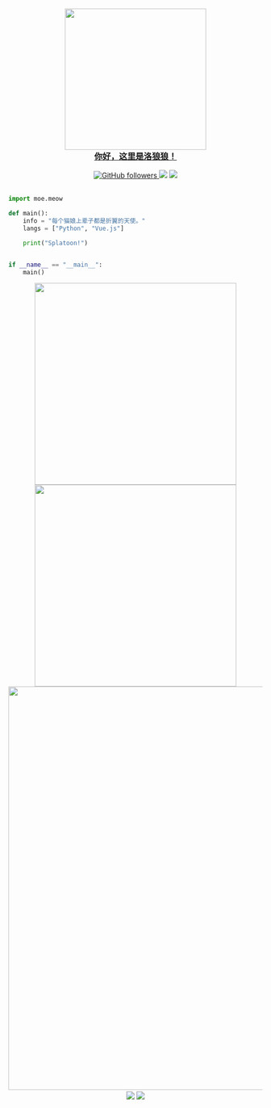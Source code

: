<a href="https://www.amazefcc233.com">
  <h3 align="center">
    <img src="https://a.ppy.sh/15134737?1567826431.jpeg" width="280"><br>
    <object>
      你好，这里是洛狼狼！
    </object>
  </h3>
</a>

<div align="center">
    <a href="https://github.com/Amazefcc233?tab=followers">
        <img alt="GitHub followers" 
             src="https://img.shields.io/github/followers/Amazefcc233?colorB=c9cbff&logo=Github&style=for-the-badge" />
    </a>
  <img src="https://img.shields.io/badge/-Python-blue?logo=Python&labelColor=blue&logoColor=fff&style=for-the-badge" />
  <img src="https://img.shields.io/badge/-Vue.js-%232c3e50?style=for-the-badge&logo=Vue.js" />
</div>

<br>

```Python
import moe.meow

def main():
    info = "每个猫娘上辈子都是折翼的天使。"
    langs = ["Python", "Vue.js"]

    print("Splatoon!")


if __name__ == "__main__":
    main()
```

<p align="center">
<!-- https://github.com/anuraghazra/github-readme-stats -->
<img align="center" width="400" src="https://github-readme-stats.vercel.app/api?username=Amazefcc233&theme=transparent&show_icons=true&hide_border=true&show=reviews&hide_title=true&hide=contribs&count_private=true" />
<!-- https://github.com/DenverCoder1/github-readme-streak-stats -->
<img align="center" width="400" src="https://streak-stats.demolab.com?user=Amazefcc233&theme=transparent&date_format=%5BY.%5Dn.j&hide_border=true" />
<br/>
<!-- https://github.com/Ashutosh00710/github-readme-activity-graph -->
<img width="800" src="https://github-readme-activity-graph.vercel.app/graph?username=Amazefcc233&theme=github-compact&hide_border=true&area=true&custom_title=Contribution%20Graph" />
<br/>
<!-- https://github.com/anuraghazra/github-readme-stats -->
<img align="center" src="https://github-readme-stats.vercel.app/api/wakatime?username=Amazefcc233&theme=transparent&hide_border=true&layout=compact&langs_count=22" />
<!-- https://github.com/anuraghazra/github-readme-stats -->
<img align="center" src="https://github-readme-stats.vercel.app/api/top-langs/?username=Amazefcc233&theme=transparent&hide_border=true&layout=donut-vertical&langs_count=6" />
</p>
